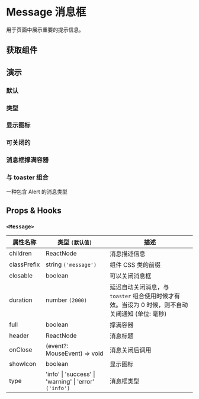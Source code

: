 # Message 消息框

用于页面中展示重要的提示信息。

## 获取组件

<!--{include:<import-guide>}-->

## 演示

### 默认

<!--{include:`basic.md`}-->

### 类型

<!--{include:`types.md`}-->

### 显示图标

<!--{include:`icons.md`}-->

### 可关闭的

<!--{include:`close.md`}-->

### 消息框撑满容器

<!--{include:`full.md`}-->

### 与 toaster 组合

一种包含 Alert 的消息类型

<!--{include:`with-toaster.md`}-->

## Props & Hooks

### `<Message>`

| 属性名称    | 类型 `(默认值)`                                                    | 描述                                                                                            |
| ----------- | ------------------------------------------------------------------ | ----------------------------------------------------------------------------------------------- |
| children    | ReactNode                                                          | 消息描述信息                                                                                    |
| classPrefix | string `('message')`                                               | 组件 CSS 类的前缀                                                                               |
| closable    | boolean                                                            | 可以关闭消息框                                                                                  |
| duration    | number `(2000)`                                                    | 延迟自动关闭消息，与 `toaster` 组合使用时候才有效。当设为 0 时候，则不自动关闭通知 (单位: 毫秒) |
| full        | boolean                                                            | 撑满容器                                                                                        |
| header      | ReactNode                                                          | 消息标题                                                                                        |
| onClose     | (event?: MouseEvent) => void                                       | 消息关闭后调用                                                                                  |
| showIcon    | boolean                                                            | 显示图标                                                                                        |
| type        | 'info' &#124; 'success' &#124; 'warning' &#124; 'error' `('info')` | 消息框类型                                                                                      |

<!--{include:(components/notification/zh-CN/toaster.md)}-->
